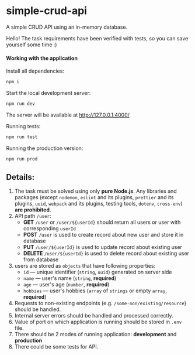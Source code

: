 # simple-crud-api
A simple CRUD API using an in-memory database.

Hello! The task requirements have been verified with tests, so you can save yourself some time :)

#### Working with the application

Install all dependencies:
```bash
npm i
```

Start the local development server:
```bash
npm run dev
```

The server will be available at http://127.0.0.1:4000/

Running tests:
```bash
npm run test
```
Running the production version:
```bash
npm run prod
```

## Details:

1. The task must be solved using only **pure Node.js**. Any libraries and packages (except `nodemon`, `eslint` and its plugins, `prettier` and its plugins, `uuid`, `webpack` and its plugins, testing tools, `dotenv`, `cross-env`) **are prohibited**.
2. API path `/user`:
    * **GET** `/user` or `/user/${userId}` should return all users or user with corresponding `userId`
    * **POST** `/user` is used to create record about new user and store it in database
    * **PUT** `/user/${userId}` is used to update record about existing user
    * **DELETE** `/user/${userId}` is used to delete record about existing user from database
3. users are stored as `objects` that have following properties:
    * `id` — unique identifier (`string`, `uuid`) generated on server side
    * `name` — user's name (`string`, **required**)
    * `age` — user's age (`number`, **required**)
    * `hobbies` — user's hobbies (`array` of `strings` or empty `array`, **required**)
4. Requests to non-existing endpoints (e.g. `/some-non/existing/resource`) should be handled.
5. Internal server errors should be handled and processed correctly.
6. Value of port on which application is running should be stored in `.env` file.
7. There should be 2 modes of running application: **development** and **production**
8. There could be some tests for API.
